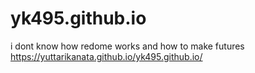 # yk495.github.io
i dont know how redome works
and how to make futures
https://yuttarikanata.github.io/yk495.github.io/
